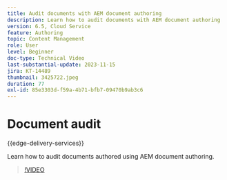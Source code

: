 ```yaml
---
title: Audit documents with AEM document authoring
description: Learn how to audit documents with AEM document authoring
version: 6.5, Cloud Service
feature: Authoring
topic: Content Management
role: User
level: Beginner
doc-type: Technical Video
last-substantial-update: 2023-11-15
jira: KT-14489
thumbnail: 3425722.jpeg
duration: 77
exl-id: 85e3303d-f59a-4b71-bfb7-09470b9ab3c6
---
```

# Document audit

{{edge-delivery-services}}

Learn how to audit documents authored using AEM document authoring.

>[!VIDEO](https://video.tv.adobe.com/v/3425722/?learn=on)
